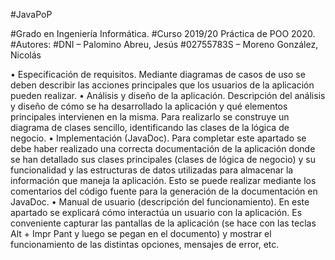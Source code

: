 #JavaPoP

#Grado en Ingeniería Informática.
#Curso 2019/20 Práctica de POO 2020.
#Autores:
#DNI – Palomino Abreu, Jesús
#02755783S – Moreno González, Nicolás

• Especificación de requisitos. Mediante diagramas de casos de uso se deben describir las acciones principales que los usuarios de la aplicación pueden realizar. 
• Análisis y diseño de la aplicación. Descripción del análisis y diseño de cómo se ha desarrollado la aplicación y qué elementos principales intervienen en la misma. Para realizarlo se construye un diagrama de clases sencillo, identificando las clases de la lógica de negocio.
• Implementación (JavaDoc). Para completar este apartado se debe haber realizado una correcta documentación de la aplicación donde se han detallado sus clases principales (clases de lógica de negocio) y su funcionalidad y las estructuras de datos utilizadas para almacenar la información que maneja la aplicación. Esto se puede realizar mediante los comentarios del código fuente para la generación de la documentación en JavaDoc. 
• Manual de usuario (descripción del funcionamiento). En este apartado se explicará cómo interactúa un usuario con la aplicación. Es conveniente capturar las pantallas de la aplicación (se hace con las teclas Alt + Impr Pant y luego se pegan en el documento) y mostrar el funcionamiento de las distintas opciones, mensajes de error, etc.
